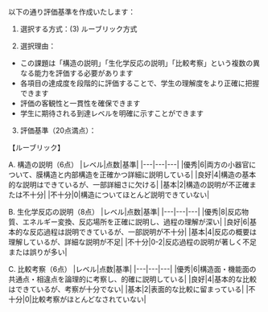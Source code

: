 以下の通り評価基準を作成いたします：

1. 選択する方式：(3) ルーブリック方式

2. 選択理由：
- この課題は「構造の説明」「生化学反応の説明」「比較考察」という複数の異なる能力を評価する必要があります
- 各項目の達成度を段階的に評価することで、学生の理解度をより正確に把握できます
- 評価の客観性と一貫性を確保できます
- 学生に期待される到達レベルを明確に示すことができます

3. 評価基準（20点満点）：

【ルーブリック】

A. 構造の説明（6点）
|レベル|点数|基準|
|---|---|---|
|優秀|6|両方の小器官について、膜構造と内部構造を正確かつ詳細に説明している|
|良好|4|構造の基本的な説明はできているが、一部詳細さに欠ける|
|基本|2|構造の説明が不正確または不十分|
|不十分|0|構造についてほとんど説明できていない|

B. 生化学反応の説明（8点）
|レベル|点数|基準|
|---|---|---|
|優秀|8|反応物質、エネルギー変換、反応場所を正確に説明し、過程の理解が深い|
|良好|6|基本的な反応過程は説明できているが、一部説明が不十分|
|基本|4|反応の概要は理解しているが、詳細な説明が不足|
|不十分|0-2|反応過程の説明が著しく不足または誤りが多い|

C. 比較考察（6点）
|レベル|点数|基準|
|---|---|---|
|優秀|6|構造面・機能面の共通点・相違点を論理的に考察し、的確に説明している|
|良好|4|基本的な比較はできているが、考察が十分でない|
|基本|2|表面的な比較に留まっている|
|不十分|0|比較考察がほとんどなされていない|